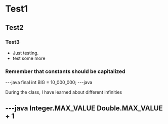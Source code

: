 # Test1
## Test2
### Test3
* Just testing.
* test some more

### Remember that constants should be capitalized 
---java
final int BIG = 10_000_000;
---java


During the class, I have learned about different infinities

---java
Integer.MAX_VALUE
Double.MAX_VALUE + 1 
---
